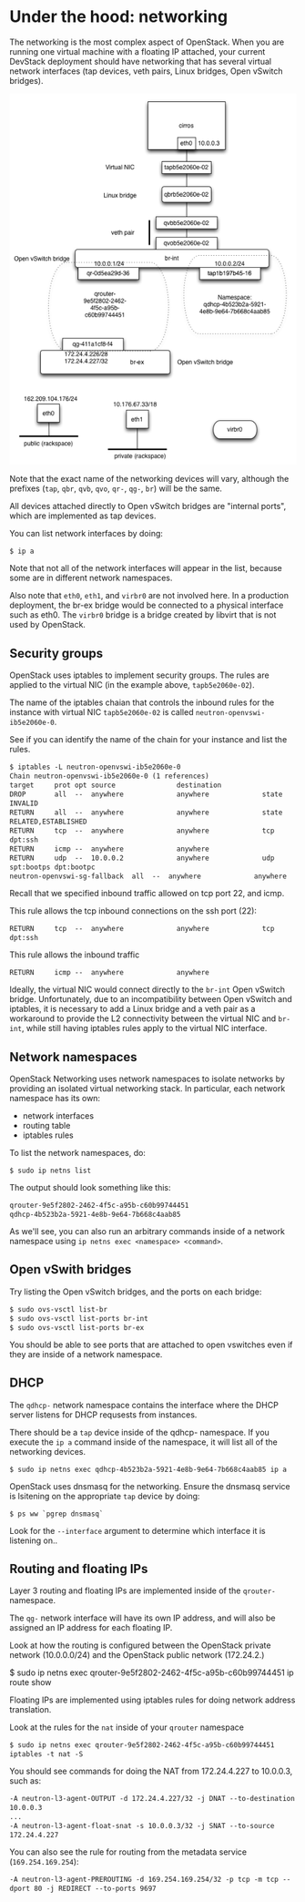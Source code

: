 # Under the hood: networking

The networking is the most complex aspect of OpenStack. When you are running
one virtual machine with a floating IP attached, your current DevStack
deployment should have networking that has several virtual network interfaces
(tap devices, veth pairs, Linux bridges, Open vSwitch bridges).

![Network devices](network-under-hood.png)

Note that the exact name of the networking devices will vary, although the
prefixes (`tap`, `qbr`, `qvb`, `qvo`, `qr-`, `qg-`, `br`) will be the same.


All devices attached directly to Open vSwitch bridges are "internal ports",
which are implemented as tap devices.


You can list network interfaces by doing:

    $ ip a

Note that not all of the network interfaces will appear in the list, because
some are in different network namespaces.


Also note that `eth0`, `eth1`, and `virbr0` are not involved here. In a production
deployment, the br-ex bridge would be connected to a physical interface
such as eth0.  The `virbr0` bridge is a bridge created by libvirt that is
not used by OpenStack.

## Security groups

OpenStack uses iptables to implement security groups. The rules are applied
to the virtual NIC (in the example above, `tapb5e2060e-02`).

The name of the iptables chaian that controls the inbound rules for the instance
with virtual NIC `tapb5e2060e-02` is called `neutron-openvswi-ib5e2060e-0`.

See if you can identify the name of the chain for your instance and list the rules.

```
$ iptables -L neutron-openvswi-ib5e2060e-0
Chain neutron-openvswi-ib5e2060e-0 (1 references)
target     prot opt source               destination
DROP       all  --  anywhere             anywhere             state INVALID
RETURN     all  --  anywhere             anywhere             state RELATED,ESTABLISHED
RETURN     tcp  --  anywhere             anywhere             tcp dpt:ssh
RETURN     icmp --  anywhere             anywhere
RETURN     udp  --  10.0.0.2             anywhere             udp spt:bootps dpt:bootpc
neutron-openvswi-sg-fallback  all  --  anywhere             anywhere
```

Recall that we specified inbound traffic allowed on tcp port 22, and icmp.

This rule allows the tcp inbound connections on the ssh port (22):

    RETURN     tcp  --  anywhere             anywhere             tcp dpt:ssh

This rule allows the inbound traffic

    RETURN     icmp --  anywhere             anywhere

Ideally, the virtual NIC would connect directly to the `br-int` Open vSwitch
bridge. Unfortunately, due to an incompatibility between Open vSwitch and
iptables, it is necessary to add a Linux bridge and a veth pair as a workaround
to provide the L2 connectivity between the virtual NIC and `br-int`, while
still having iptables rules apply to the virtual NIC interface.


## Network namespaces


OpenStack Networking uses network namespaces to isolate networks by providing
an isolated virtual networking stack. In particular, each network namespace
has its own:

 * network interfaces
 * routing table
 * iptables rules

To list the network namespaces, do:

    $ sudo ip netns list

The output should look something like this:

    qrouter-9e5f2802-2462-4f5c-a95b-c60b99744451
    qdhcp-4b523b2a-5921-4e8b-9e64-7b668c4aab85

As we'll see, you can also run an arbitrary commands inside of a network
namespace using `ip netns exec <namespace> <command>`.


## Open vSwith bridges

Try listing the Open vSwitch bridges, and the ports on each bridge:

    $ sudo ovs-vsctl list-br
    $ sudo ovs-vsctl list-ports br-int
    $ sudo ovs-vsctl list-ports br-ex

You should be able to see ports that are attached to open vswitches even
if they are inside of a network namespace.

## DHCP

The `qdhcp-` network namespace contains the interface where the DHCP server
listens for DHCP requsests from instances.

There should be a `tap` device inside of the qdhcp- namespace. If you
execute the `ip a` command inside of the namespace, it will list all of the
networking devices.

    $ sudo ip netns exec qdhcp-4b523b2a-5921-4e8b-9e64-7b668c4aab85 ip a

OpenStack uses dnsmasq for the networking. Ensure the dnsmasq service is
lsitening on the appropriate `tap` device by doing:

    $ ps ww `pgrep dnsmasq`

Look for the `--interface` argument to determine which interface it is listening
on..


## Routing and floating IPs

Layer 3 routing and floating IPs are implemented inside of the `qrouter-`
namespace.

The `qg-` network interface will have its own IP address, and will also be
assigned an IP address for each floating IP.

Look at how the routing is configured between the OpenStack private network (10.0.0.0/24)
and the OpenStack public network (172.24.2.)

   $ sudo ip netns exec qrouter-9e5f2802-2462-4f5c-a95b-c60b99744451 ip route show


Floating IPs are implemented using iptables rules for doing network address
translation.

Look at the rules for the `nat` inside of your `qrouter` namespace


    $ sudo ip netns exec qrouter-9e5f2802-2462-4f5c-a95b-c60b99744451 iptables -t nat -S


You should see commands for doing the NAT from 172.24.4.227 to 10.0.0.3, such as:

```
-A neutron-l3-agent-OUTPUT -d 172.24.4.227/32 -j DNAT --to-destination 10.0.0.3
...
-A neutron-l3-agent-float-snat -s 10.0.0.3/32 -j SNAT --to-source 172.24.4.227
```

You can also see the rule for routing from the metadata service (`169.254.169.254`):

```
-A neutron-l3-agent-PREROUTING -d 169.254.169.254/32 -p tcp -m tcp --dport 80 -j REDIRECT --to-ports 9697
```